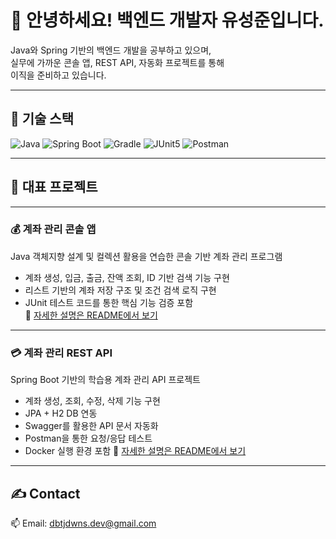 # 👋 안녕하세요! 백엔드 개발자 유성준입니다.

Java와 Spring 기반의 백엔드 개발을 공부하고 있으며,  
실무에 가까운 콘솔 앱, REST API, 자동화 프로젝트를 통해  
이직을 준비하고 있습니다.

---

## 🔨 기술 스택

![Java](https://img.shields.io/badge/Java-007396?style=flat&logo=Java&logoColor=white)
![Spring Boot](https://img.shields.io/badge/Spring%20Boot-6DB33F?style=flat&logo=Spring-Boot&logoColor=white)
![Gradle](https://img.shields.io/badge/Gradle-02303A?style=flat&logo=Gradle&logoColor=white)
![JUnit5](https://img.shields.io/badge/JUnit5-25A162?style=flat&logo=JUnit5&logoColor=white)
![Postman](https://img.shields.io/badge/Postman-FF6C37?style=flat&logo=Postman&logoColor=white)

---

## 📘 대표 프로젝트

---

### 💰 계좌 관리 콘솔 앱

Java 객체지향 설계 및 컬렉션 활용을 연습한 콘솔 기반 계좌 관리 프로그램  
- 계좌 생성, 입금, 출금, 잔액 조회, ID 기반 검색 기능 구현  
- 리스트 기반의 계좌 저장 구조 및 조건 검색 로직 구현  
- JUnit 테스트 코드를 통한 핵심 기능 검증 포함  
🔗 [자세한 설명은 README에서 보기](https://github.com/dev-sungjun23/account-manager-console)

---

### 💳 계좌 관리 REST API

Spring Boot 기반의 학습용 계좌 관리 API 프로젝트  
- 계좌 생성, 조회, 수정, 삭제 기능 구현
- JPA + H2 DB 연동  
- Swagger를 활용한 API 문서 자동화  
- Postman을 통한 요청/응답 테스트  
- Docker 실행 환경 포함
🔗 [자세한 설명은 README에서 보기](https://github.com/dev-sungjun23/account-manager-api/blob/main/README.md)

---

## ✍️ Contact

📫 Email: dbtjdwns.dev@gmail.com  
<!--📌 Blog: (블로그 주소 있으면)  -->
